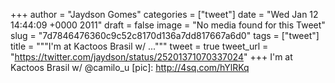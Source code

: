 
+++
author = "Jaydson Gomes"
categories = ["tweet"]
date = "Wed Jan 12 14:44:09 +0000 2011"
draft = false
image = "No media found for this Tweet"
slug = "7d7846476360c9c52c8170d136a7dd817667a6d0"
tags = ["tweet"]
title = """I'm at Kactoos Brasil w/ ..."""
tweet = true
tweet_url = "https://twitter.com/jaydson/status/25201371070337024"
+++
I'm at Kactoos Brasil w/ @camilo_u [pic]: http://4sq.com/hYlRKq
